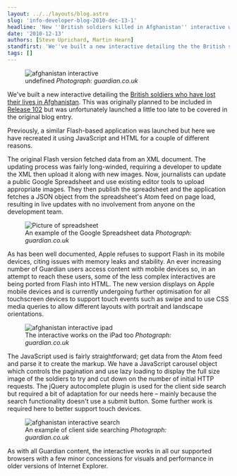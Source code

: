 ```yaml
---
layout: ../../layouts/blog.astro
slug: 'info-developer-blog-2010-dec-13-1'
headline: 'New ''British soldiers killed in Afghanistan'' interactive with Javascript'
date: '2010-12-13'
authors: [Steve Uprichard, Martin Hearn]
standfirst: 'We''ve built a new interactive detailing the the British soldiers who have lost their lives in Afghanistan'
tags: []
---
```



   <figure>
   <img alt="afghanistan interactive" src="https://i.guim.co.uk/img/static/sys-images/Guardian/Pix/pictures/2010/11/29/1291044219130/db_afghanistan_interactive.jpg?width=620&quality=45&auto=format&fit=max&dpr=2&s=889979fd13f0cef39cca749e46f3ee2a" loading="lazy" />
   <figcaption>
     undefined
    <i>Photograph: guardian.co.uk</i>
    </figcaption>
    </figure>

  
We've built a new interactive detailing the [British soldiers who have lost their lives in Afghanistan](http://www.guardian.co.uk/world/interactive/2010/dec/06/afghanistan). This was originally planned to be included in [Release 102](http://www.guardian.co.uk/info/developer-blog/2010/dec/03/1) but was unfortunately launched a little too late to be covered in the original blog entry.

Previously, a similar Flash-based application was launched but here we have recreated it using JavaScript and HTML for a couple of different reasons.

The original Flash version fetched data from an XML document. The updating process was fairly long-winded, requiring a developer to update the XML then upload it along with new images. Now, journalists can update a public Google Spreadsheet and use existing editor tools to upload appropriate images. They then publish the spreadsheet and the application fetches a JSON object from the spreadsheet's Atom feed on page load, resulting in live updates with no involvement from anyone on the development team.


   <figure>
   <img alt="Picture of spreadsheet" src="https://i.guim.co.uk/img/static/sys-images/Guardian/Pix/pictures/2010/11/29/1291049882334/db_spreadsheet.jpg?width=620&quality=45&auto=format&fit=max&dpr=2&s=e7433bbce6b1b9e7944266fe2d01ec06" loading="lazy" />
   <figcaption>
     An example of the Google Spreadsheet data
    <i>Photograph: guardian.co.uk</i>
    </figcaption>
    </figure>

As has been well documented, Apple refuses to support Flash in its mobile devices, citing issues with memory leaks and stability. An ever increasing number of Guardian users access content with mobile devices so, in an attempt to reach these users, some of the less complex interactives are being ported from Flash into HTML. The new version displays on Apple mobile devices and is currently undergoing further optimisation for all touchscreen devices to support touch events such as swipe and to use CSS media queries to allow different layouts with portrait and landscape orientations.


   <figure>
   <img alt="afghanistan interactive ipad" src="https://i.guim.co.uk/img/static/sys-images/Guardian/Pix/pictures/2010/12/7/1291738366206/ipad_afghanistan.jpg?width=620&quality=45&auto=format&fit=max&dpr=2&s=3fed8e3c9e0212c34a164ca8f4a4b1e6" loading="lazy" />
   <figcaption>
     The interactive works on the iPad too
    <i>Photograph: guardian.co.uk</i>
    </figcaption>
    </figure>

The JavaScript used is fairly straightforward; get data from the Atom feed and parse it to create the markup. We have a JavaScript carousel object which controls the pagination and use lazy loading to display the full size image of the soldiers to try and cut down on the number of initial HTTP requests. The jQuery autocomplete plugin is used for the client side search but required a bit of adaptation for our needs here – mainly because the search functionality doesn't use a submit button. Some further work is required here to better support touch devices.


   <figure>
   <img alt="afghanistan interactive search" src="https://i.guim.co.uk/img/static/sys-images/Guardian/Pix/pictures/2010/11/29/1291044424441/db_afghanistan_interactive_2.jpg?width=620&quality=45&auto=format&fit=max&dpr=2&s=847b817f7a82d6f9130b165bce00cba2" loading="lazy" />
   <figcaption>
     An example of client side searching
    <i>Photograph: guardian.co.uk</i>
    </figcaption>
    </figure>

As with all Guardian content, the interactive works in all our supported browsers with a few minor concessions for visuals and performance in older versions of Internet Explorer.
